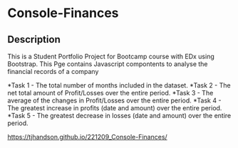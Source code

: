 # Console-Finances

## Description 

This is a Student Portfolio Project for Bootcamp course with EDx using Bootstrap. This Pge contains Javascript compontents to analyse the financial records of a company

*Task 1 - The total number of months included in the dataset.
*Task 2 - The net total amount of Profit/Losses over the entire period.
*Task 3 - The average of the changes in Profit/Losses over the entire period.
*Task 4 - The greatest increase in profits (date and amount) over the entire period.
*Task 5 - The greatest decrease in losses (date and amount) over the entire period.


https://tjhandson.github.io/221209_Console-Finances/
